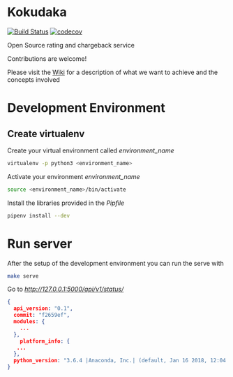 # Kokudaka

[![Build Status](https://travis-ci.org/project-koku/kokudaka.svg?branch=master)](https://travis-ci.org/project-koku/kokudaka)  [![codecov](https://codecov.io/gh/project-koku/kokudaka/branch/master/graph/badge.svg)](https://codecov.io/gh/project-koku/kokudaka)

Open Source rating and chargeback service

Contributions are welcome!

Please visit the [Wiki](https://github.com/project-koku/kokudaka/wiki) for a description of what we want to achieve and the concepts involved

# Development Environment

## Create virtualenv

Create your virtual environment called *environment_name*
```bash
virtualenv -p python3 <environment_name>
```

Activate your environment *environment_name*

```bash
source <environment_name>/bin/activate
```
Install the libraries provided in the *Pipfile*
```bash
pipenv install --dev
```

# Run server

After the setup of the development environment you can run the serve with
```bash
make serve
```

Go to *http://127.0.0.1:5000/api/v1/status/*

```json
{
  api_version: "0.1",
  commit: "f2659ef",
  modules: {
    ...
  },
    platform_info: {
   ...
  },
  python_version: "3.6.4 |Anaconda, Inc.| (default, Jan 16 2018, 12:04:33) [GCC 4.2.1 Compatible Clang 4.0.1 (tags/RELEASE_401/final)]"
}
```
